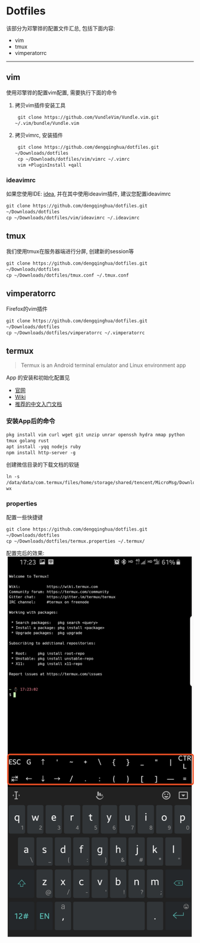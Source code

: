Dotfiles
========

该部分为邓擎铧的配置文件汇总, 包括下面内容:

* vim
* tmux
* vimperatorrc

--------------------------------------------------------------------------------

vim
---
使用邓擎铧的配置vim配置, 需要执行下面的命令

1. 拷贝vim插件安装工具

        git clone https://github.com/VundleVim/Vundle.vim.git ~/.vim/bundle/Vundle.vim

2. 拷贝vimrc, 安装插件

        git clone https://github.com/dengqinghua/dotfiles.git ~/Downloads/dotfiles
        cp ~/Downloads/dotfiles/vim/vimrc ~/.vimrc
        vim +PluginInstall +qall

### ideavimrc
如果您使用IDE: [idea](https://www.jetbrains.com/idea/), 并在其中使用ideavim插件, 建议您配置ideavimrc

    git clone https://github.com/dengqinghua/dotfiles.git ~/Downloads/dotfiles
    cp ~/Downloads/dotfiles/vim/ideavimrc ~/.ideavimrc

tmux
----
我们使用tmux在服务器端进行分屏, 创建新的session等

```
git clone https://github.com/dengqinghua/dotfiles.git ~/Downloads/dotfiles
cp ~/Downloads/dotfiles/tmux.conf ~/.tmux.conf
```

vimperatorrc
-------------
Firefox的vim插件

```
git clone https://github.com/dengqinghua/dotfiles.git ~/Downloads/dotfiles
cp ~/Downloads/dotfiles/vimperatorrc ~/.vimperatorrc
```

termux
------
> Termux is an Android terminal emulator and Linux environment app

App 的安装和初始化配置见

- [官网](https://termux.com)
- [Wiki](https://wiki.termux.com/wiki/Main_Page)
- [推荐的中文入门文档](https://www.sqlsec.com/2018/05/termux.html)

### 安装App后的命令
```
pkg install vim curl wget git unzip unrar openssh hydra nmap python tmux golang rust
apt install -yqq nodejs ruby
npm install http-server -g
```


创建微信目录的下载文档的软链

```
ln -s /data/data/com.termux/files/home/storage/shared/tencent/MicroMsg/Download wx
```

### properties
配置一些快捷键

```
git clone https://github.com/dengqinghua/dotfiles.git ~/Downloads/dotfiles
cp ~/Downloads/dotfiles/termux.properties ~/.termux/
```

配置完后的效果:
![termux_image](https://raw.githubusercontent.com/dengqinghua/roses/master/assets/images/termux_properties_example.png)
